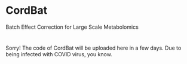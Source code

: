 # CordBat
Batch Effect Correction for Large Scale Metabolomics
#

Sorry! The code of CordBat will be uploaded here in a few days. Due to being infected with COVID virus, you know.
